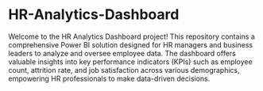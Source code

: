 # HR-Analytics-Dashboard
Welcome to the HR Analytics Dashboard project! This repository contains a comprehensive Power BI solution designed for HR managers and business leaders to analyze and oversee employee data.
The dashboard offers valuable insights into key performance indicators (KPIs) such as employee count, attrition rate, and job satisfaction across various demographics, empowering HR 
professionals to make data-driven decisions.

